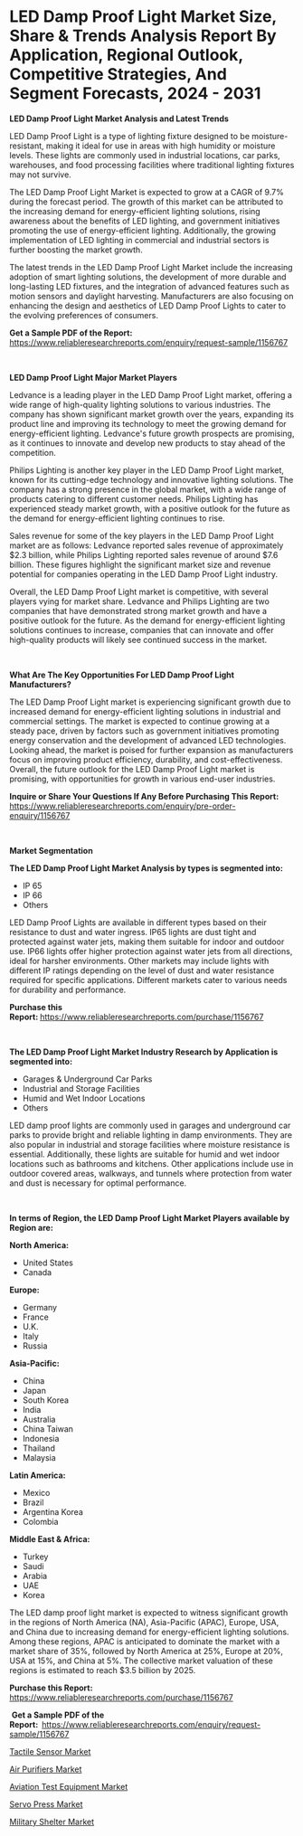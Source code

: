 <p><h1>LED Damp Proof Light Market Size, Share & Trends Analysis Report By Application, Regional Outlook, Competitive Strategies, And Segment Forecasts, 2024 - 2031</h1></p><p><strong>LED Damp Proof Light Market Analysis and Latest Trends</strong></p>
<p><p>LED Damp Proof Light is a type of lighting fixture designed to be moisture-resistant, making it ideal for use in areas with high humidity or moisture levels. These lights are commonly used in industrial locations, car parks, warehouses, and food processing facilities where traditional lighting fixtures may not survive.</p><p>The LED Damp Proof Light Market is expected to grow at a CAGR of 9.7% during the forecast period. The growth of this market can be attributed to the increasing demand for energy-efficient lighting solutions, rising awareness about the benefits of LED lighting, and government initiatives promoting the use of energy-efficient lighting. Additionally, the growing implementation of LED lighting in commercial and industrial sectors is further boosting the market growth.</p><p>The latest trends in the LED Damp Proof Light Market include the increasing adoption of smart lighting solutions, the development of more durable and long-lasting LED fixtures, and the integration of advanced features such as motion sensors and daylight harvesting. Manufacturers are also focusing on enhancing the design and aesthetics of LED Damp Proof Lights to cater to the evolving preferences of consumers.</p></p>
<p><strong>Get a Sample PDF of the Report:&nbsp;</strong> <a href="https://www.reliableresearchreports.com/enquiry/request-sample/1156767">https://www.reliableresearchreports.com/enquiry/request-sample/1156767</a></p>
<p>&nbsp;</p>
<p><strong>LED Damp Proof Light Major Market Players</strong></p>
<p><p>Ledvance is a leading player in the LED Damp Proof Light market, offering a wide range of high-quality lighting solutions to various industries. The company has shown significant market growth over the years, expanding its product line and improving its technology to meet the growing demand for energy-efficient lighting. Ledvance's future growth prospects are promising, as it continues to innovate and develop new products to stay ahead of the competition.</p><p>Philips Lighting is another key player in the LED Damp Proof Light market, known for its cutting-edge technology and innovative lighting solutions. The company has a strong presence in the global market, with a wide range of products catering to different customer needs. Philips Lighting has experienced steady market growth, with a positive outlook for the future as the demand for energy-efficient lighting continues to rise.</p><p>Sales revenue for some of the key players in the LED Damp Proof Light market are as follows: Ledvance reported sales revenue of approximately $2.3 billion, while Philips Lighting reported sales revenue of around $7.6 billion. These figures highlight the significant market size and revenue potential for companies operating in the LED Damp Proof Light industry.</p><p>Overall, the LED Damp Proof Light market is competitive, with several players vying for market share. Ledvance and Philips Lighting are two companies that have demonstrated strong market growth and have a positive outlook for the future. As the demand for energy-efficient lighting solutions continues to increase, companies that can innovate and offer high-quality products will likely see continued success in the market.</p></p>
<p>&nbsp;</p>
<p><strong>What Are The Key Opportunities For LED Damp Proof Light Manufacturers?</strong></p>
<p><p>The LED Damp Proof Light market is experiencing significant growth due to increased demand for energy-efficient lighting solutions in industrial and commercial settings. The market is expected to continue growing at a steady pace, driven by factors such as government initiatives promoting energy conservation and the development of advanced LED technologies. Looking ahead, the market is poised for further expansion as manufacturers focus on improving product efficiency, durability, and cost-effectiveness. Overall, the future outlook for the LED Damp Proof Light market is promising, with opportunities for growth in various end-user industries.</p></p>
<p><strong>Inquire or Share Your Questions If Any Before Purchasing This Report:</strong> <a href="https://www.reliableresearchreports.com/enquiry/pre-order-enquiry/1156767">https://www.reliableresearchreports.com/enquiry/pre-order-enquiry/1156767</a></p>
<p>&nbsp;</p>
<p><strong>Market Segmentation</strong></p>
<p><strong>The LED Damp Proof Light Market Analysis by types is segmented into:</strong></p>
<p><ul><li>IP 65</li><li>IP 66</li><li>Others</li></ul></p>
<p><p>LED Damp Proof Lights are available in different types based on their resistance to dust and water ingress. IP65 lights are dust tight and protected against water jets, making them suitable for indoor and outdoor use. IP66 lights offer higher protection against water jets from all directions, ideal for harsher environments. Other markets may include lights with different IP ratings depending on the level of dust and water resistance required for specific applications. Different markets cater to various needs for durability and performance.</p></p>
<p><strong>Purchase this Report:&nbsp;</strong><a href="https://www.reliableresearchreports.com/purchase/1156767">https://www.reliableresearchreports.com/purchase/1156767</a></p>
<p>&nbsp;</p>
<p><strong>The LED Damp Proof Light Market Industry Research by Application is segmented into:</strong></p>
<p><ul><li>Garages & Underground Car Parks</li><li>Industrial and Storage Facilities</li><li>Humid and Wet Indoor Locations</li><li>Others</li></ul></p>
<p><p>LED damp proof lights are commonly used in garages and underground car parks to provide bright and reliable lighting in damp environments. They are also popular in industrial and storage facilities where moisture resistance is essential. Additionally, these lights are suitable for humid and wet indoor locations such as bathrooms and kitchens. Other applications include use in outdoor covered areas, walkways, and tunnels where protection from water and dust is necessary for optimal performance.</p></p>
<p>&nbsp;</p>
<p><strong>In terms of Region, the LED Damp Proof Light Market Players available by Region are:</strong></p>
<p>
    <p> <strong> North America: </strong>
        <ul>
            <li>United States</li>
            <li>Canada</li>
        </ul>
        </p> 
    <p> <strong> Europe: </strong>
        <ul>
            <li>Germany</li>
            <li>France</li>
            <li>U.K.</li>
            <li>Italy</li>
            <li>Russia</li>
        </ul>
        </p> 
    <p> <strong> Asia-Pacific: </strong>
        <ul>
            <li>China</li>
            <li>Japan</li>
            <li>South Korea</li>
            <li>India</li>
            <li>Australia</li>
            <li>China Taiwan</li>
            <li>Indonesia</li>
            <li>Thailand</li>
            <li>Malaysia</li>
        </ul>
        </p> 
    <p> <strong> Latin America: </strong>
        <ul>
            <li>Mexico</li>
            <li>Brazil</li>
            <li>Argentina Korea</li>
            <li>Colombia</li>
        </ul>
        </p> 
    <p> <strong> Middle East & Africa: </strong>
        <ul>
            <li>Turkey</li>
            <li>Saudi</li>
            <li>Arabia</li>
            <li>UAE</li>
            <li>Korea</li>
        </ul>
    </p>
    </p>
<p><p>The LED damp proof light market is expected to witness significant growth in the regions of North America (NA), Asia-Pacific (APAC), Europe, USA, and China due to increasing demand for energy-efficient lighting solutions. Among these regions, APAC is anticipated to dominate the market with a market share of 35%, followed by North America at 25%, Europe at 20%, USA at 15%, and China at 5%. The collective market valuation of these regions is estimated to reach $3.5 billion by 2025.</p></p>
<p><strong>Purchase this Report: </strong><a href="https://www.reliableresearchreports.com/purchase/1156767">https://www.reliableresearchreports.com/purchase/1156767</a></p>
<p>&nbsp;<strong>Get a Sample PDF of the Report:&nbsp;&nbsp;</strong><a href="https://www.reliableresearchreports.com/enquiry/request-sample/1156767">https://www.reliableresearchreports.com/enquiry/request-sample/1156767</a></p>
<p><strong></strong></p>
<p><p><a href="https://medium.com/@sainreportprime/tactile-sensor-nbsp-market-focuses-on-market-share-size-and-projected-forecast-till-2031-ad5f40a82a31">Tactile Sensor Market</a></p><p><a href="https://medium.com/@sainreportprime/air-purifiers-market-furnishes-information-on-market-share-market-trends-and-market-growth-53c1e869d620">Air Purifiers Market</a></p><p><a href="https://medium.com/@sainreportprime/aviation-test-equipment-market-size-reveals-the-best-marketing-channels-in-global-industry-3604f72cd824">Aviation Test Equipment Market</a></p><p><a href="https://medium.com/@sainreportprime/servo-press-market-size-and-market-trends-complete-industry-overview-2024-to-2031-09195b081aaf">Servo Press Market</a></p><p><a href="https://medium.com/@sainreportprime/military-shelter-market-report-reveals-the-latest-trends-and-growth-opportunities-of-this-market-6f219d17c8ba">Military Shelter Market</a></p></p>